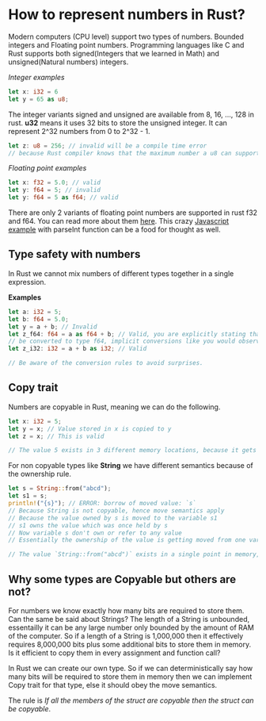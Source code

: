 # How to represent numbers in Rust?

Modern computers (CPU level) support two types of numbers. Bounded integers and Floating point
numbers.
Programming languages like C and Rust supports both signed(Integers that we learned in Math) and
unsigned(Natural numbers) integers.

*Integer examples*
```rust
let x: i32 = 6
let y = 65 as u8;
```
The integer variants signed and unsigned are available from 8, 16, ..., 128 in rust.
**u32** means it uses 32 bits to store the unsigned integer. It can represent 2^32 numbers from
0 to 2^32 - 1.
```rust
let z: u8 = 256; // invalid will be a compile time error
// because Rust compiler knows that the maximum number a u8 can support is 255
```

*Floating point examples*
```rust
let x: f32 = 5.0; // valid
let y: f64 = 5; // invalid
let y: f64 = 5 as f64; // valid
```

There are only 2 variants of floating point numbers are supported in rust f32 and f64.
You can read more about them [here](https://en.wikipedia.org/wiki/Floating-point_arithmetic).
This crazy [Javascript example](https://stackoverflow.com/questions/23175363/javascript-parseint-behavior-when-passing-in-a-float-number) with parseInt function can be a food for thought as well.

## Type safety with numbers

In Rust we cannot mix numbers of different types together in a single expression.

**Examples**
```rust
let a: i32 = 5;
let b: f64 = 5.0;
let y = a + b; // Invalid
let z_f64: f64 = a as f64 + b; // Valid, you are explicitly stating that the variable a should
// be converted to type f64, implicit conversions like you would observe in C cannot be done here.
let z_i32: i32 = a + b as i32; // Valid

// Be aware of the conversion rules to avoid surprises.
```

## Copy trait

Numbers are copyable in Rust, meaning we can do the following.

```rust
let x: i32 = 5;
let y = x; // Value stored in x is copied to y
let z = x; // This is valid

// The value 5 exists in 3 different memory locations, because it gets copied in line 54 and 55.
```
For non copyable types like **String** we have different semantics because of the ownership rule.

```rust
let s = String::from("abcd");
let s1 = s;
println!("{s}"); // ERROR: borrow of moved value: `s`
// Because String is not copyable, hence move semantics apply
// Because the value owned by s is moved to the variable s1
// s1 owns the value which was once held by s
// Now variable s don't own or refer to any value
// Essentially the ownership of the value is getting moved from one variable to another.

// The value `String::from("abcd")` exists in a single point in memory, and it is not moved.
```

## Why some types are Copyable but others are not?

For numbers we know exactly how many bits are required to store them.
Can the same be said about Strings? The length of a String is unbounded, essentailly
it can be any large number only bounded by the amount of RAM of the computer.
So if a length of a String is 1,000,000 then it effectively requires 8,000,000 bits plus
some additional bits to store them in memory. Is it efficient to copy them in every assignment and
function call?

In Rust we can create our own type. So if we can deterministically say how many bits will be required
to store them in memory then we can implement Copy trait for that type, else it should obey the move
semantics.

The rule is *If all the members of the struct are copyable then the struct can be copyable*.
